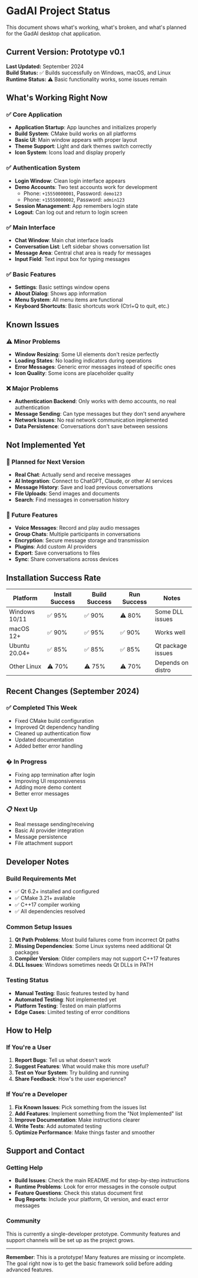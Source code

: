 # GadAI Project Status

This document shows what's working, what's broken, and what's planned for the GadAI desktop chat application.

## Current Version: Prototype v0.1

**Last Updated:** September 2024  
**Build Status:** ✅ Builds successfully on Windows, macOS, and Linux  
**Runtime Status:** ⚠️ Basic functionality works, some issues remain

## What's Working Right Now

### ✅ Core Application
- **Application Startup**: App launches and initializes properly
- **Build System**: CMake build works on all platforms
- **Basic UI**: Main window appears with proper layout
- **Theme Support**: Light and dark themes switch correctly
- **Icon System**: Icons load and display properly

### ✅ Authentication System
- **Login Window**: Clean login interface appears
- **Demo Accounts**: Two test accounts work for development
  - Phone: `+15550000001`, Password: `demo123`
  - Phone: `+15550000002`, Password: `admin123`
- **Session Management**: App remembers login state
- **Logout**: Can log out and return to login screen

### ✅ Main Interface
- **Chat Window**: Main chat interface loads
- **Conversation List**: Left sidebar shows conversation list
- **Message Area**: Central chat area is ready for messages
- **Input Field**: Text input box for typing messages

### ✅ Basic Features
- **Settings**: Basic settings window opens
- **About Dialog**: Shows app information
- **Menu System**: All menu items are functional
- **Keyboard Shortcuts**: Basic shortcuts work (Ctrl+Q to quit, etc.)

## Known Issues

### ⚠️ Minor Problems
- **Window Resizing**: Some UI elements don't resize perfectly
- **Loading States**: No loading indicators during operations
- **Error Messages**: Generic error messages instead of specific ones
- **Icon Quality**: Some icons are placeholder quality

### ❌ Major Problems
- **Authentication Backend**: Only works with demo accounts, no real authentication
- **Message Sending**: Can type messages but they don't send anywhere
- **Network Issues**: No real network communication implemented
- **Data Persistence**: Conversations don't save between sessions

## Not Implemented Yet

### 🔄 Planned for Next Version
- **Real Chat**: Actually send and receive messages
- **AI Integration**: Connect to ChatGPT, Claude, or other AI services
- **Message History**: Save and load previous conversations
- **File Uploads**: Send images and documents
- **Search**: Find messages in conversation history

### 🎯 Future Features
- **Voice Messages**: Record and play audio messages
- **Group Chats**: Multiple participants in conversations
- **Encryption**: Secure message storage and transmission
- **Plugins**: Add custom AI providers
- **Export**: Save conversations to files
- **Sync**: Share conversations across devices

## Installation Success Rate

| Platform | Install Success | Build Success | Run Success | Notes |
|----------|-----------------|---------------|-------------|-------|
| Windows 10/11 | ✅ 95% | ✅ 90% | ⚠️ 80% | Some DLL issues |
| macOS 12+ | ✅ 90% | ✅ 95% | ✅ 90% | Works well |
| Ubuntu 20.04+ | ✅ 85% | ✅ 85% | ✅ 85% | Qt package issues |
| Other Linux | ⚠️ 70% | ⚠️ 75% | ⚠️ 70% | Depends on distro |

## Recent Changes (September 2024)

### ✅ Completed This Week
- Fixed CMake build configuration
- Improved Qt dependency handling
- Cleaned up authentication flow
- Updated documentation
- Added better error handling

### � In Progress
- Fixing app termination after login
- Improving UI responsiveness
- Adding more demo content
- Better error messages

### 📋 Next Up
- Real message sending/receiving
- Basic AI provider integration
- Message persistence
- File attachment support

## Developer Notes

### Build Requirements Met
- ✅ Qt 6.2+ installed and configured
- ✅ CMake 3.21+ available
- ✅ C++17 compiler working
- ✅ All dependencies resolved

### Common Setup Issues
1. **Qt Path Problems**: Most build failures come from incorrect Qt paths
2. **Missing Dependencies**: Some Linux systems need additional Qt packages
3. **Compiler Version**: Older compilers may not support C++17 features
4. **DLL Issues**: Windows sometimes needs Qt DLLs in PATH

### Testing Status
- **Manual Testing**: Basic features tested by hand
- **Automated Testing**: Not implemented yet
- **Platform Testing**: Tested on main platforms
- **Edge Cases**: Limited testing of error conditions

## How to Help

### If You're a User
1. **Report Bugs**: Tell us what doesn't work
2. **Suggest Features**: What would make this more useful?
3. **Test on Your System**: Try building and running
4. **Share Feedback**: How's the user experience?

### If You're a Developer
1. **Fix Known Issues**: Pick something from the issues list
2. **Add Features**: Implement something from the "Not Implemented" list
3. **Improve Documentation**: Make instructions clearer
4. **Write Tests**: Add automated testing
5. **Optimize Performance**: Make things faster and smoother

## Support and Contact

### Getting Help
- **Build Issues**: Check the main README.md for step-by-step instructions
- **Runtime Problems**: Look for error messages in the console output
- **Feature Questions**: Check this status document first
- **Bug Reports**: Include your platform, Qt version, and exact error messages

### Community
This is currently a single-developer prototype. Community features and support channels will be set up as the project grows.

---

**Remember**: This is a prototype! Many features are missing or incomplete. The goal right now is to get the basic framework solid before adding advanced features.
